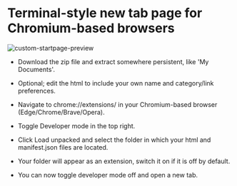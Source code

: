 # Terminal-style new tab page for Chromium-based browsers

![custom-startpage-preview](https://user-images.githubusercontent.com/84479769/126268532-7478f421-7f16-4e71-848b-39075106258e.png)


- Download the zip file and extract somewhere persistent, like 'My Documents'.

- Optional; edit the html to include your own name and category/link preferences.

- Navigate to chrome://extensions/ in your Chromium-based browser (Edge/Chrome/Brave/Opera).

- Toggle Developer mode in the top right.

- Click Load unpacked and select the folder in which your html and manifest.json files are located.

- Your folder will appear as an extension, switch it on if it is off by default. 

- You can now toggle developer mode off and open a new tab.
